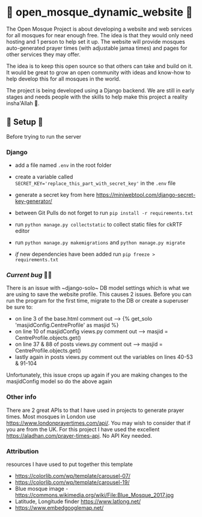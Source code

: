 # 🕋 open_mosque_dynamic_website 🕋
The Open Mosque Project is about developing a website and web services for all mosques for near enough free. The idea is that they would only need hosting and 1 person to help set it up.
The website will provide mosques auto-generated prayer times (with adjustable jamaa times) and pages for other services they may offer. 

The idea is to keep this open source so that others can take and build on it. 
It would be great to grow an open community with ideas and know-how to help develop this for all mosques in the world.

The project is being developed using a Django backend. We are still in early stages and needs people with the skills to help make this project a reality insha'Allah 🤲.


## 🔧 Setup 🔧

Before trying to run the server

### Django

- add a file named `.env` in the root folder
- create a variable called `SECRET_KEY='replace_this_part_with_secret_key'` in the `.env` file
- generate a secret key from here https://miniwebtool.com/django-secret-key-generator/
- between Git Pulls do not forget to run `pip install -r requirements.txt`
- run `python manage.py collectstatic` to collect static files for ckRTF editor
- run `python manage.py makemigrations` and `python manage.py migrate`

- *if* new dependencies have been added run `pip freeze > requirements.txt`

### *Current bug* 🤷‍♂️
There is an issue with ~django-solo~ DB model settings which is what we are using to save the website profile.
This causes 2 issues. Before you can run the program for the first time, migrate to the DB or create a superuser be sure to:

- on line 3 of the base.html comment out --> {% get_solo 'masjidConfig.CentreProfile' as masjid %}
- on line 10 of masjidConfig views.py comment out --> masjid = CentreProfile.objects.get()
- on line 37 & 88 of posts views.py comment out --> masjid = CentreProfile.objects.get() 
- lastly again in posts views.py comment out the variables on lines 40-53 & 91-104

Unfortunately, this issue crops up again if you are making changes to the masjidConfig model so do the above again


### Other info
There are 2 great APIs to that I have used in projects to generate prayer times. Most mosques in London use https://www.londonprayertimes.com/api/. You may wish to consider that if you are from the UK.
For this project I have used the excellent https://aladhan.com/prayer-times-api. No API Key needed.

### Attribution
resources I have used to put together this template
- https://colorlib.com/wp/template/carousel-07/ 
- https://colorlib.com/wp/template/carousel-19/
- Blue mosque image - https://commons.wikimedia.org/wiki/File:Blue_Mosque_2017.jpg
- Latitude, Longitude finder https://www.latlong.net/
- https://www.embedgooglemap.net/